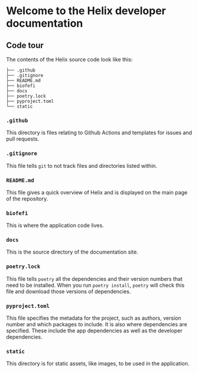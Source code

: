 # Welcome to the Helix developer documentation

## Code tour
The contents of the Helix source code look like this:

```
├── .github
├── .gitignore
├── README.md
├── biofefi
├── docs
├── poetry.lock
├── pyproject.toml
└── static
```

### `.github`
This directory is files relating to Github Actions and templates for issues and pull requests.

### `.gitignore`
This file tells `git` to not track files and directories listed within.

### `README.md`
This file gives a quick overview of Helix and is displayed on the main page of the repository.

### `biofefi`
This is where the application code lives.

### `docs`
This is the source directory of the documentation site.

### `poetry.lock`
This file tells `poetry` all the dependencies and their version numbers that need to be installed. When you run `poetry install`, `poetry` will check this file and download those versions of dependencies.

### `pyproject.toml`
This file specifies the metadata for the project, such as authors, version number and which packages to include. It is also where dependencies are specified. These include the app dependencies as well as the developer dependencies.

### `static`
This directory is for static assets, like images, to be used in the application.